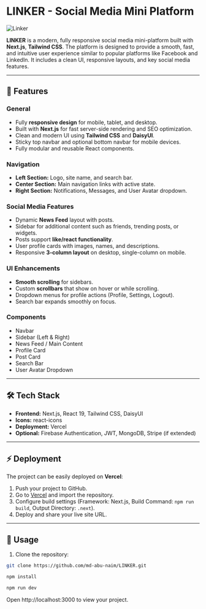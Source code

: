 # LINKER - Social Media Mini Platform

![Linker](https://linkerbd.vercel.app/)

**LINKER** is a modern, fully responsive social media mini-platform built with **Next.js**, **Tailwind CSS**. The platform is designed to provide a smooth, fast, and intuitive user experience similar to popular platforms like Facebook and LinkedIn. It includes a clean UI, responsive layouts, and key social media features.

---

## 🚀 Features

### General
- Fully **responsive design** for mobile, tablet, and desktop.
- Built with **Next.js** for fast server-side rendering and SEO optimization.
- Clean and modern UI using **Tailwind CSS** and **DaisyUI**.
- Sticky top navbar and optional bottom navbar for mobile devices.
- Fully modular and reusable React components.

### Navigation
- **Left Section:** Logo, site name, and search bar.
- **Center Section:** Main navigation links with active state.
- **Right Section:** Notifications, Messages, and User Avatar dropdown.

### Social Media Features
- Dynamic **News Feed** layout with posts.
- Sidebar for additional content such as friends, trending posts, or widgets.
- Posts support **like/react functionality**.
- User profile cards with images, names, and descriptions.
- Responsive **3-column layout** on desktop, single-column on mobile.

### UI Enhancements
- **Smooth scrolling** for sidebars.
- Custom **scrollbars** that show on hover or while scrolling.
- Dropdown menus for profile actions (Profile, Settings, Logout).
- Search bar expands smoothly on focus.

### Components
- Navbar
- Sidebar (Left & Right)
- News Feed / Main Content
- Profile Card
- Post Card
- Search Bar
- User Avatar Dropdown

---

## 🛠 Tech Stack

- **Frontend:** Next.js, React 19, Tailwind CSS, DaisyUI
- **Icons:** react-icons
- **Deployment:** Vercel
- **Optional:** Firebase Authentication, JWT, MongoDB, Stripe (if extended)

---

## ⚡ Deployment

The project can be easily deployed on **Vercel**:

1. Push your project to GitHub.
2. Go to [Vercel](https://vercel.com/) and import the repository.
3. Configure build settings (Framework: Next.js, Build Command: `npm run build`, Output Directory: `.next`).
4. Deploy and share your live site URL.

---

## 🔧 Usage

1. Clone the repository:

```bash
git clone https://github.com/md-abu-naim/LINKER.git

npm install

npm run dev

```
Open http://localhost:3000 to view your project.


